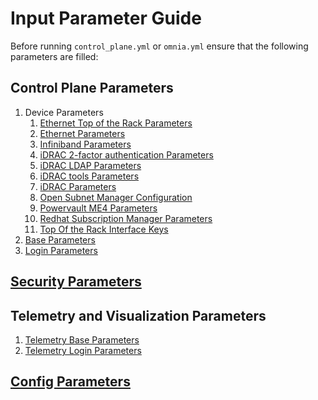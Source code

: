# Input Parameter Guide

Before running `control_plane.yml` or `omnia.yml` ensure that the following parameters are filled:

## Control Plane Parameters
1. Device Parameters
    1. [Ethernet Top of the Rack Parameters](Control_Plane_Parameters/Device_Parameters/ethernet_tor_vars.md)
    2. [Ethernet Parameters](Control_Plane_Parameters/Device_Parameters/ethernet_vars.md)
    3. [Infiniband Parameters](Control_Plane_Parameters/Device_Parameters/ib_vars.md)
    4. [iDRAC 2-factor authentication Parameters](Control_Plane_Parameters/Device_Parameters/idrac_2fa.md)
    5. [iDRAC LDAP Parameters](Control_Plane_Parameters/Device_Parameters/idrac_ldap.md)
    6. [iDRAC tools Parameters](Control_Plane_Parameters/Device_Parameters/idrac_tools_vars.md)
    7. [iDRAC Parameters](Control_Plane_Parameters/Device_Parameters/idrac_vars.md)
    8. [Open Subnet Manager Configuration](Control_Plane_Parameters/Device_Parameters/opensm_conf.md)
    9. [Powervault ME4 Parameters](Control_Plane_Parameters/Device_Parameters/powervault_vars.md)
    10. [Redhat Subscription Manager Parameters](Control_Plane_Parameters/Device_Parameters/rhsm_vars.md)
    11. [Top Of the Rack Interface Keys](Control_Plane_Parameters/Device_Parameters/TOR_Interface_Keys.md)
2. [Base Parameters](Control_Plane_Parameters/base_vars.md)
3. [Login Parameters](Control_Plane_Parameters/login_vars.md)

## [Security Parameters](Security_Parameters/security_vars.md)
## Telemetry and Visualization Parameters
1. [Telemetry Base Parameters](Telemetry_Visualization_Parameters/telemetry_base_vars.md)
2. [Telemetry Login Parameters](Telemetry_Visualization_Parameters/telemetry_base_vars.md)
## [Config Parameters](omnia_config.md)
